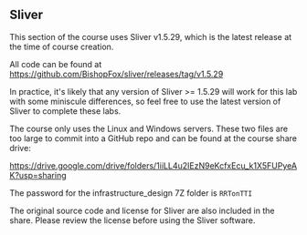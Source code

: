 ## Sliver
This section of the course uses Sliver v1.5.29, which is the latest release at the time of course creation.

All code can be found at https://github.com/BishopFox/sliver/releases/tag/v1.5.29

In practice, it's likely that any version of Sliver >= 1.5.29 will work for this lab with some miniscule differences, so feel free to use the latest version of Sliver to complete these labs. 

The course only uses the Linux and Windows servers. These two files are too large to commit into a GitHub repo and can be found at the course share drive:

https://drive.google.com/drive/folders/1iiLL4u2IEzN9eKcfxEcu_k1X5FUPyeAK?usp=sharing

The password for the infrastructure_design 7Z folder is `RRTonTTI`

The original source code and license for Sliver are also included in the share. Please review the license before using the Sliver software.


